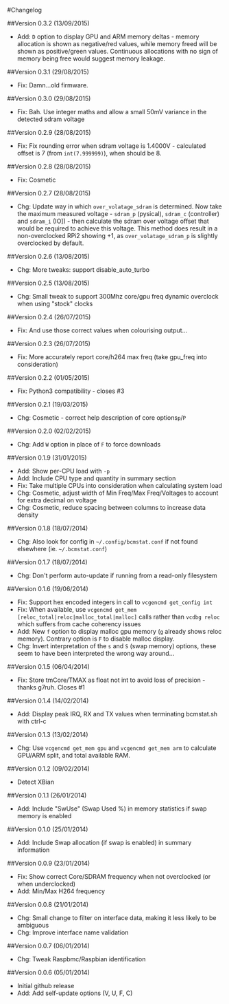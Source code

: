 #Changelog

##Version 0.3.2 (13/09/2015)
* Add: `D` option to display GPU and ARM memory deltas - memory allocation is shown as negative/red values, while memory freed will be shown as positive/green values. Continuous allocations with no sign of memory being free would suggest memory leakage.

##Version 0.3.1 (29/08/2015)
* Fix: Damn...old firmware.

##Version 0.3.0 (29/08/2015)
* Fix: Bah. Use integer maths and allow a small 50mV variance in the detected sdram voltage

##Version 0.2.9 (28/08/2015)
* Fix: Fix rounding error when sdram voltage is 1.4000V - calculated offset is 7 (from `int(7.999999)`), when should be 8.

##Version 0.2.8 (28/08/2015)
* Fix: Cosmetic

##Version 0.2.7 (28/08/2015)
* Chg: Update way in which `over_volatage_sdram` is determined. Now take the maximum measured voltage - `sdram_p` (pysical), `sdram_c` (controller) and `sdram_i` (IO]) - then calculate the sdram over voltage offset that would be required to achieve this voltage. This method does result in a non-overclocked RPi2 showing +1, as `over_volatage_sdram_p` is slightly overclocked by default.

##Version 0.2.6 (13/08/2015)
* Chg: More tweaks: support disable_auto_turbo

##Version 0.2.5 (13/08/2015)
* Chg: Small tweak to support 300Mhz core/gpu freq dynamic overclock when using "stock" clocks

##Version 0.2.4 (26/07/2015)
* Fix: And use those correct values when colourising output...

##Version 0.2.3 (26/07/2015)
* Fix: More accurately report core/h264 max freq (take gpu_freq into consideration)

##Version 0.2.2 (01/05/2015)
* Fix: Python3 compatibility - closes #3

##Version 0.2.1 (19/03/2015)
* Chg: Cosmetic - correct help description of core options`p`/`P`

##Version 0.2.0 (02/02/2015)
* Chg: Add `W` option in place of `F` to force downloads

##Version 0.1.9 (31/01/2015)
* Add: Show per-CPU load with `-p`
* Add: Include CPU type and quantity in summary section
* Fix: Take multiple CPUs into consideration when calculating system load
* Chg: Cosmetic, adjust width of Min Freq/Max Freq/Voltages to account for extra decimal on voltage
* Chg: Cosmetic, reduce spacing between columns to increase data density

##Version 0.1.8 (18/07/2014)
* Chg: Also look for config in `~/.config/bcmstat.conf` if not found elsewhere (ie. `~/.bcmstat.conf`)

##Version 0.1.7 (18/07/2014)
* Chg: Don't perform auto-update if running from a read-only filesystem

##Version 0.1.6 (19/06/2014)
* Fix: Support hex encoded integers in call to `vcgencmd get_config int`
* Fix: When available, use `vcgencmd get_mem [reloc_total|reloc|malloc_total|malloc]` calls rather than `vcdbg reloc` which suffers from cache coherency issues
* Add: New `f` option to display malloc gpu memory (`g` already shows reloc memory). Contrary option is `F` to disable malloc display.
* Chg: Invert interpretation of the `s` and `S` (swap memory) options, these seem to have been interpreted the wrong way around...

##Version 0.1.5 (06/04/2014)
* Fix: Store tmCore/TMAX as float not int to avoid loss of precision - thanks g7ruh. Closes #1

##Version 0.1.4 (14/02/2014)
* Add: Display peak IRQ, RX and TX values when terminating bcmstat.sh with ctrl-c

##Version 0.1.3 (13/02/2014)
* Chg: Use `vcgencmd get_mem gpu` and `vcgencmd get_mem arm` to calculate GPU/ARM split, and total available RAM.

##Version 0.1.2 (09/02/2014)
* Detect XBian

##Version 0.1.1 (26/01/2014)
* Add: Include "SwUse" (Swap Used %) in memory statistics if swap memory is enabled

##Version 0.1.0 (25/01/2014)
* Add: Include Swap allocation (if swap is enabled) in summary information

##Version 0.0.9 (23/01/2014)
* Fix: Show correct Core/SDRAM frequency when not overclocked (or when underclocked)
* Add: Min/Max H264 frequency

##Version 0.0.8 (21/01/2014)
* Chg: Small change to filter on interface data, making it less likely to be ambiguous
* Chg: Improve interface name validation

##Version 0.0.7 (06/01/2014)
* Chg: Tweak Raspbmc/Raspbian identification

##Version 0.0.6 (05/01/2014)
* Initial github release
* Add: Add self-update options (V, U, F, C)
